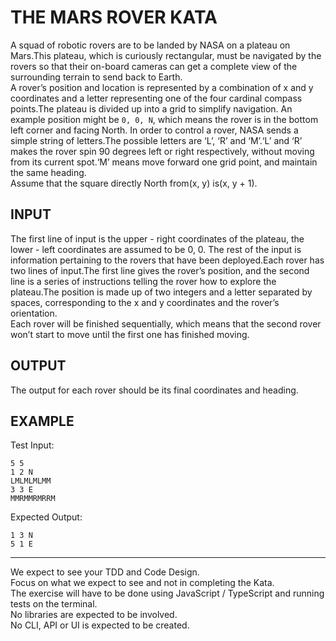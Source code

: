 # THE MARS ROVER KATA
A squad of robotic rovers are to be landed by NASA on a plateau on Mars.This plateau, which is curiously rectangular, must be navigated by the rovers so that their on-board cameras can get a complete view of the surrounding terrain to send back to Earth.  
A rover’s position and location is represented by a combination of x and y coordinates and a letter representing one of the four cardinal compass points.The plateau is divided up into a grid to simplify navigation. An example position might be `0, 0, N`, which means the rover is in the bottom left corner and facing North.
In order to control a rover, NASA sends a simple string of letters.The possible letters are ‘L’, ‘R’ and ‘M’.‘L’ and ‘R’ makes the rover spin 90 degrees left or right respectively, without moving from its current spot.‘M’ means move forward one grid point, and maintain the same heading.  
Assume that the square directly North from(x, y) is(x, y + 1).

## INPUT
The first line of input is the upper - right coordinates of the plateau, the lower - left coordinates are assumed to be 0, 0.
The rest of the input is information pertaining to the rovers that have been deployed.Each rover has two lines of input.The first line gives the rover’s position, and the second line is a series of instructions telling the rover how to explore the plateau.The position is made up of two integers and a letter separated by spaces, corresponding to the x and y coordinates and the rover’s orientation.  
Each rover will be finished sequentially, which means that the second rover won’t start to move until the first one has finished moving.

## OUTPUT
The output for each rover should be its final coordinates and heading.

## EXAMPLE
Test Input:
```
5 5
1 2 N
LMLMLMLMM
3 3 E
MMRMMRMRRM
```

Expected Output:
```
1 3 N
5 1 E
```

---

We expect to see your TDD and Code Design.  
Focus on what we expect to see and not in completing the Kata.  
The exercise will have to be done using JavaScript / TypeScript and running tests on the terminal.  
No libraries are expected to be involved.  
No CLI, API or UI is expected to be created.  
